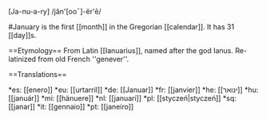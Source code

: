 [Ja-nu-a-ry] /jăn'[ooˉ]-ĕr'ē/

#January is the first [[month]] in the Gregorian [[calendar]]. It has 31 [[day]]s.

==Etymology==
From Latin [[Ianuarius]], named after the god Ianus. Re-latinized from old French ''genever''.

==Translations==

*es: [[enero]]
*eu: [[urtarril]]
*de: [[Januar]]
*fr: [[janvier]]
*he: [[ינואר]]
*hu: [[január]]
*mi: [[hänuere]]
*nl: [[januari]]
*pl: [[styczeń|stycze&#324;]]
*sq: [[janar]]
*it: [[gennaio]]
*pt: [[janeiro]]